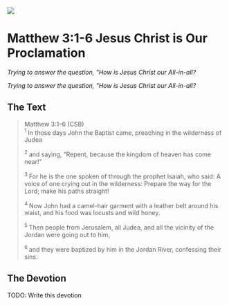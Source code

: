 <img class="intro-right" src="/images/art-matthew.jpg">

# Matthew 3:1-6 Jesus Christ is Our Proclamation

*Trying to answer the question, "How is Jesus Christ our All-in-all?*

*Trying to answer the question, "How is Jesus Christ our All-in-all?*

## The Text

>Matthew 3:1–6 (CSB)  
><sup> 1 </sup> In those days John the Baptist came, preaching in the wilderness of Judea
>
><sup> 2 </sup> and saying, “Repent, because the kingdom of heaven has come near!”
>
><sup> 3 </sup> For he is the one spoken of through the prophet Isaiah, who said: A voice of one crying out in the wilderness: Prepare the way for the Lord; make his paths straight!
>
><sup> 4 </sup> Now John had a camel-hair garment with a leather belt around his waist, and his food was locusts and wild honey.
>
><sup> 5 </sup> Then people from Jerusalem, all Judea, and all the vicinity of the Jordan were going out to him,
>
><sup> 6 </sup> and they were baptized by him in the Jordan River, confessing their sins.

## The Devotion

TODO: Write this devotion
